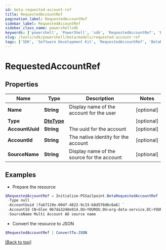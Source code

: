 ```yaml
---
id: beta-requested-account-ref
title: RequestedAccountRef
pagination_label: RequestedAccountRef
sidebar_label: RequestedAccountRef
sidebar_class_name: powershellsdk
keywords: ['powershell', 'PowerShell', 'sdk', 'RequestedAccountRef', 'BetaRequestedAccountRef'] 
slug: /tools/sdk/powershell/beta/models/requested-account-ref
tags: ['SDK', 'Software Development Kit', 'RequestedAccountRef', 'BetaRequestedAccountRef']
---
```



# RequestedAccountRef

## Properties

Name | Type | Description | Notes
------------ | ------------- | ------------- | -------------
**Name** | **String** | Display name of the account for the user | [optional] 
**Type** | [**DtoType**](dto-type) |  | [optional] 
**AccountUuid** | **String** | The uuid for the account | [optional] 
**AccountId** | **String** | The native identity for the account | [optional] 
**SourceName** | **String** | Display name of the source for the account | [optional] 

## Examples

- Prepare the resource
```powershell
$RequestedAccountRef = Initialize-PSSailpoint.BetaRequestedAccountRef  -Name Glen.067da3248e914 `
 -Type null `
 -AccountUuid {fab7119e-004f-4822-9c33-b8d570d6c6a6} `
 -AccountId CN=Glen 067da3248e914,OU=YOUROU,OU=org-data-service,DC=YOURDC,DC=local `
 -SourceName Multi Account AD source name
```

- Convert the resource to JSON
```powershell
$RequestedAccountRef | ConvertTo-JSON
```


[[Back to top]](#) 

